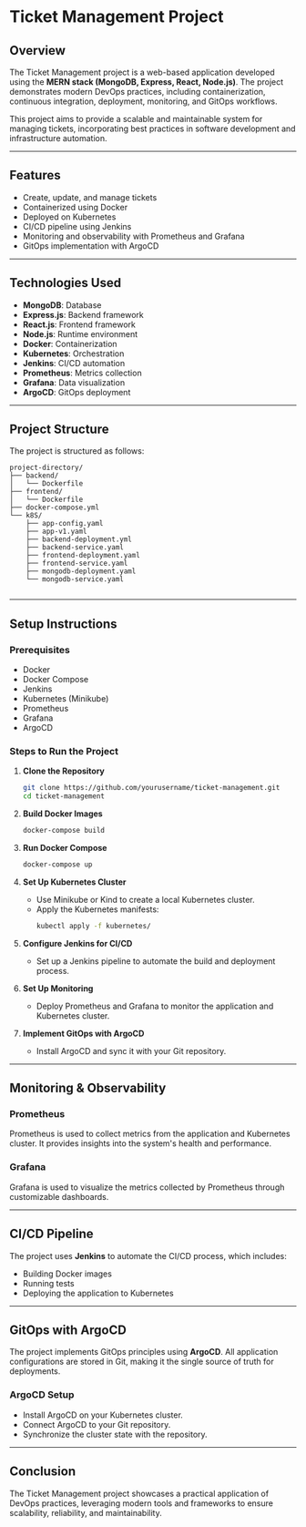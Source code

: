 # Ticket Management Project

## Overview

The Ticket Management project is a web-based application developed using the **MERN stack (MongoDB, Express, React, Node.js)**. The project demonstrates modern DevOps practices, including containerization, continuous integration, deployment, monitoring, and GitOps workflows.

This project aims to provide a scalable and maintainable system for managing tickets, incorporating best practices in software development and infrastructure automation.

---

## Features

- Create, update, and manage tickets
- Containerized using Docker
- Deployed on Kubernetes
- CI/CD pipeline using Jenkins
- Monitoring and observability with Prometheus and Grafana
- GitOps implementation with ArgoCD

---

## Technologies Used

- **MongoDB**: Database
- **Express.js**: Backend framework
- **React.js**: Frontend framework
- **Node.js**: Runtime environment
- **Docker**: Containerization
- **Kubernetes**: Orchestration
- **Jenkins**: CI/CD automation
- **Prometheus**: Metrics collection
- **Grafana**: Data visualization
- **ArgoCD**: GitOps deployment

---

## Project Structure

The project is structured as follows:

```
project-directory/
├── backend/
│   └── Dockerfile
├── frontend/
│   └── Dockerfile
├── docker-compose.yml
└── k8S/
    ├── app-config.yaml
    ├── app-v1.yaml
    ├── backend-deployment.yml
    ├── backend-service.yaml
    ├── frontend-deployment.yaml
    ├── frontend-service.yaml
    ├── mongodb-deployment.yaml
    └── mongodb-service.yaml
    
```

---

## Setup Instructions

### Prerequisites

- Docker
- Docker Compose
- Jenkins
- Kubernetes (Minikube)
- Prometheus
- Grafana
- ArgoCD

### Steps to Run the Project

1. **Clone the Repository**

   ```bash
   git clone https://github.com/yourusername/ticket-management.git
   cd ticket-management
   ```

2. **Build Docker Images**

   ```bash
   docker-compose build
   ```

3. **Run Docker Compose**

   ```bash
   docker-compose up
   ```

4. **Set Up Kubernetes Cluster**

   - Use Minikube or Kind to create a local Kubernetes cluster.
   - Apply the Kubernetes manifests:
     ```bash
     kubectl apply -f kubernetes/
     ```

5. **Configure Jenkins for CI/CD**

   - Set up a Jenkins pipeline to automate the build and deployment process.

6. **Set Up Monitoring**

   - Deploy Prometheus and Grafana to monitor the application and Kubernetes cluster.

7. **Implement GitOps with ArgoCD**

   - Install ArgoCD and sync it with your Git repository.

---

## Monitoring & Observability

### Prometheus

Prometheus is used to collect metrics from the application and Kubernetes cluster. It provides insights into the system's health and performance.

### Grafana

Grafana is used to visualize the metrics collected by Prometheus through customizable dashboards.

---

## CI/CD Pipeline

The project uses **Jenkins** to automate the CI/CD process, which includes:

- Building Docker images
- Running tests
- Deploying the application to Kubernetes

---

## GitOps with ArgoCD

The project implements GitOps principles using **ArgoCD**. All application configurations are stored in Git, making it the single source of truth for deployments.

### ArgoCD Setup

- Install ArgoCD on your Kubernetes cluster.
- Connect ArgoCD to your Git repository.
- Synchronize the cluster state with the repository.

---

## Conclusion

The Ticket Management project showcases a practical application of DevOps practices, leveraging modern tools and frameworks to ensure scalability, reliability, and maintainability.

